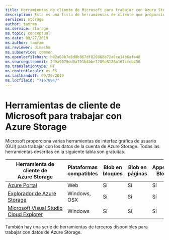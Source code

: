 ```yaml
---
title: Herramientas de cliente de Microsoft para trabajar con Azure Storage
description: Esta es una lista de herramientas de cliente que proporciona Microsoft y que le permitirán ver e interactuar con sus datos de Azure Storage.
services: storage
author: tamram
ms.service: storage
ms.topic: conceptual
ms.date: 09/27/2019
ms.author: tamram
ms.reviewer: dineshm
ms.subservice: common
ms.openlocfilehash: b02a08b7e8d8b867df820868b72a0ce14b6afa40
ms.sourcegitcommit: 2d9a9079dd0a701b4bbe7289e8126a167cfcb450
ms.translationtype: HT
ms.contentlocale: es-ES
ms.lasthandoff: 09/29/2019
ms.locfileid: "71670947"
---
```

# <a name="microsoft-client-tools-for-working-with-azure-storage"></a>Herramientas de cliente de Microsoft para trabajar con Azure Storage

Microsoft proporciona varias herramientas de interfaz gráfica de usuario (GUI) para trabajar con los datos de la cuenta de Azure Storage. Todas las herramientas descritas en la siguiente tabla son gratuitas.

| Herramienta de cliente de Azure Storage                 | Plataformas compatibles | Blob en bloques | Blob en páginas | Append Blob | Tablas | Colas | Archivos |
|-------------------------------------------|---------------------|------------|-----------|-------------|--------|--------|-------|
| [Azure Portal](https://portal.azure.com)                    | Web                 | Sí          | Sí         | Sí           | Sí      | Sí      | Sí     |
| [Explorador de Azure Storage](https://azure.microsoft.com/features/storage-explorer/)          | Windows, OSX        | Sí          | Sí         | Sí           | Sí      | Sí      | Sí     |
| [Microsoft Visual Studio Cloud Explorer](/visualstudio/azure/vs-azure-tools-resources-managing-with-cloud-explorer) | Windows             | Sí          | Sí         | Sí           | Sí      | Sí      | Sin      |

También hay una serie de herramientas de terceros disponibles para trabajar con datos de Azure Storage.
